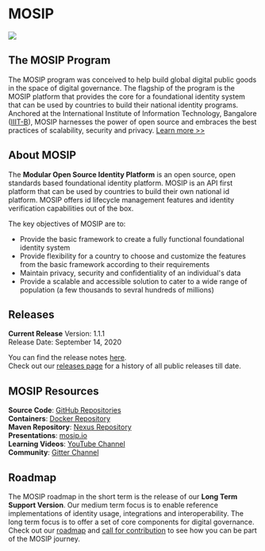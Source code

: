 # MOSIP

![](_images/mosip_logo.png)

## The MOSIP Program
The MOSIP program was conceived to help build global digital public goods in the space of digital governance. The flagship of the program is the MOSIP platform that provides the core for a foundational identity system that can be used by countries to build their national identity programs. Anchored at the International Institute of Information Technology, Bangalore ([IIIT-B](https://www.iiitb.ac.in/)), MOSIP harnesses the power of open source and embraces the best practices of scalability, security and privacy. [Learn more >>](https://www.mosip.io/)

## About MOSIP

The **Modular Open Source Identity Platform** is an open source, open standards based foundational identity platform. MOSIP is an API first platform that can be used by countries to build their own national id platform. MOSIP offers id lifecycle management features and identity verification capabilities out of the box.

The key objectives of MOSIP are to:
* Provide the basic framework to create a fully functional foundational identity system
* Provide flexibility for a country to choose and customize the features from the basic framework according to their requirements
* Maintain privacy, security and confidentiality of an individual's data
* Provide a scalable and accessible solution to cater to a wide range of population (a few thousands to sevral hundreds of millions)

## Releases

**Current Release**
Version: 1.1.1 <br>
Release Date: September 14, 2020 <br>

You can find the release notes [here](Release-Notes-1.1.1.md). <br>
Check out our [releases page](MOSIP-Releases.md) for a history of all public releases till date.<br>

## MOSIP Resources

**Source Code**: [GitHub Repositories](https://github.com/mosip) <br>
**Containers**: [Docker Repository](https://hub.docker.com/u/mosipid) <br>
**Maven Repository**: [Nexus Repository](https://oss.sonatype.org/service/local/repositories/snapshots/content/io/mosip/) <br>
**Presentations**: [mosip.io](https://www.mosip.io/resources.php) <br>
**Learning Videos**: [YouTube Channel](https://www.youtube.com/channel/UCKFSVO6BO1QLvBzc4voziDg) <br>
**Community**: [Gitter Channel](https://gitter.im/mosip-community/community) <br>

## Roadmap

The MOSIP roadmap in the short term is the release of our **Long Term Support Version**. Our medium term focus is to enable reference implementations of identity usage, integrations and interoperability. The long term focus is to offer a set of core components for digital governance. Check out our [roadmap](Roadmap.md) and [call for contribution](Call-for-Contribution.md) to see how you can be part of the MOSIP journey.
